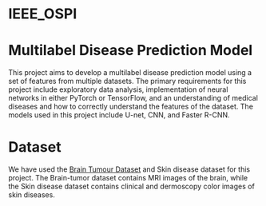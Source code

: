 # IEEE_OSPI

# Multilabel Disease Prediction Model
This project aims to develop a multilabel disease prediction model using a set of features from multiple datasets. 
The primary requirements for this project include exploratory data analysis, implementation of neural networks in either PyTorch or TensorFlow, 
and an understanding of medical diseases and how to correctly understand the features of the dataset. 
The models used in this project include U-net, CNN, and Faster R-CNN.

# Dataset
We have used the [Brain Tumour Dataset](https://www.kaggle.com/datasets/navoneel/brain-mri-images-for-brain-tumor-detection/code) and Skin disease dataset for this project. 
The Brain-tumor dataset contains MRI images of the brain, while 
the Skin disease dataset contains clinical and dermoscopy color images of skin diseases.
